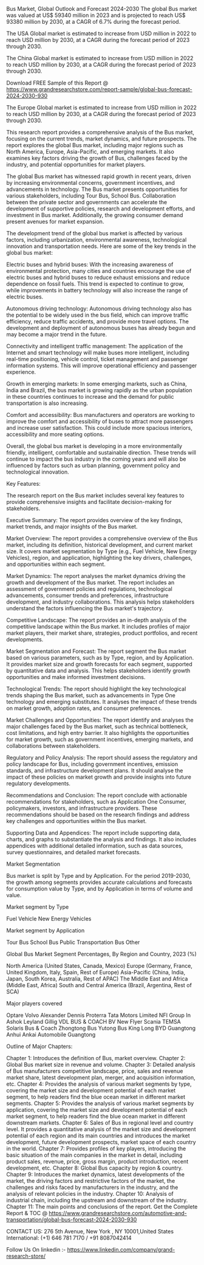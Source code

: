 Bus Market, Global Outlook and Forecast 2024-2030
The global Bus market was valued at US$ 59340 million in 2023 and is projected to reach US$ 93380 million by 2030, at a CAGR of 6.7% during the forecast period.

The USA Global market is estimated to increase from USD million in 2022 to reach USD million by 2030, at a CAGR during the forecast period of 2023 through 2030.

The China Global market is estimated to increase from USD million in 2022 to reach USD million by 2030, at a CAGR during the forecast period of 2023 through 2030.

Download FREE Sample of this Report @ https://www.grandresearchstore.com/report-sample/global-bus-forecast-2024-2030-930

The Europe Global market is estimated to increase from USD million in 2022 to reach USD million by 2030, at a CAGR during the forecast period of 2023 through 2030.

This research report provides a comprehensive analysis of the Bus market, focusing on the current trends, market dynamics, and future prospects. The report explores the global Bus market, including major regions such as North America, Europe, Asia-Pacific, and emerging markets. It also examines key factors driving the growth of Bus, challenges faced by the industry, and potential opportunities for market players.

The global Bus market has witnessed rapid growth in recent years, driven by increasing environmental concerns, government incentives, and advancements in technology. The Bus market presents opportunities for various stakeholders, including Tour Bus, School Bus. Collaboration between the private sector and governments can accelerate the development of supportive policies, research and development efforts, and investment in Bus market. Additionally, the growing consumer demand present avenues for market expansion.

The development trend of the global bus market is affected by various factors, including urbanization, environmental awareness, technological innovation and transportation needs. Here are some of the key trends in the global bus market:

Electric buses and hybrid buses: With the increasing awareness of environmental protection, many cities and countries encourage the use of electric buses and hybrid buses to reduce exhaust emissions and reduce dependence on fossil fuels. This trend is expected to continue to grow, while improvements in battery technology will also increase the range of electric buses.

Autonomous driving technology: Autonomous driving technology also has the potential to be widely used in the bus field, which can improve traffic efficiency, reduce traffic accidents, and provide more travel options. The development and deployment of autonomous buses has already begun and may become a major trend in the future.

Connectivity and intelligent traffic management: The application of the Internet and smart technology will make buses more intelligent, including real-time positioning, vehicle control, ticket management and passenger information systems. This will improve operational efficiency and passenger experience.

Growth in emerging markets: In some emerging markets, such as China, India and Brazil, the bus market is growing rapidly as the urban population in these countries continues to increase and the demand for public transportation is also increasing.

Comfort and accessibility: Bus manufacturers and operators are working to improve the comfort and accessibility of buses to attract more passengers and increase user satisfaction. This could include more spacious interiors, accessibility and more seating options.

Overall, the global bus market is developing in a more environmentally friendly, intelligent, comfortable and sustainable direction. These trends will continue to impact the bus industry in the coming years and will also be influenced by factors such as urban planning, government policy and technological innovation.

Key Features:

The research report on the Bus market includes several key features to provide comprehensive insights and facilitate decision-making for stakeholders.

Executive Summary: The report provides overview of the key findings, market trends, and major insights of the Bus market.

Market Overview: The report provides a comprehensive overview of the Bus market, including its definition, historical development, and current market size. It covers market segmentation by Type (e.g., Fuel Vehicle, New Energy Vehicles), region, and application, highlighting the key drivers, challenges, and opportunities within each segment.

Market Dynamics: The report analyses the market dynamics driving the growth and development of the Bus market. The report includes an assessment of government policies and regulations, technological advancements, consumer trends and preferences, infrastructure development, and industry collaborations. This analysis helps stakeholders understand the factors influencing the Bus market's trajectory.

Competitive Landscape: The report provides an in-depth analysis of the competitive landscape within the Bus market. It includes profiles of major market players, their market share, strategies, product portfolios, and recent developments.

Market Segmentation and Forecast: The report segment the Bus market based on various parameters, such as by Type, region, and by Application. It provides market size and growth forecasts for each segment, supported by quantitative data and analysis. This helps stakeholders identify growth opportunities and make informed investment decisions.

Technological Trends: The report should highlight the key technological trends shaping the Bus market, such as advancements in Type One technology and emerging substitutes. It analyses the impact of these trends on market growth, adoption rates, and consumer preferences.

Market Challenges and Opportunities: The report identify and analyses the major challenges faced by the Bus market, such as technical bottleneck, cost limitations, and high entry barrier. It also highlights the opportunities for market growth, such as government incentives, emerging markets, and collaborations between stakeholders.

Regulatory and Policy Analysis: The report should assess the regulatory and policy landscape for Bus, including government incentives, emission standards, and infrastructure development plans. It should analyse the impact of these policies on market growth and provide insights into future regulatory developments.

Recommendations and Conclusion: The report conclude with actionable recommendations for stakeholders, such as Application One Consumer, policymakers, investors, and infrastructure providers. These recommendations should be based on the research findings and address key challenges and opportunities within the Bus market.

Supporting Data and Appendices: The report include supporting data, charts, and graphs to substantiate the analysis and findings. It also includes appendices with additional detailed information, such as data sources, survey questionnaires, and detailed market forecasts.

Market Segmentation

Bus market is split by Type and by Application. For the period 2019-2030, the growth among segments provides accurate calculations and forecasts for consumption value by Type, and by Application in terms of volume and value.

Market segment by Type

Fuel Vehicle
New Energy Vehicles

Market segment by Application

Tour Bus
School Bus
Public Transportation Bus
Other

Global Bus Market Segment Percentages, By Region and Country, 2023 (%)

North America (United States, Canada, Mexico)
Europe (Germany, France, United Kingdom, Italy, Spain, Rest of Europe)
Asia-Pacific (China, India, Japan, South Korea, Australia, Rest of APAC)
The Middle East and Africa (Middle East, Africa)
South and Central America (Brazil, Argentina, Rest of SCA)

Major players covered

Optare
Volvo
Alexander Dennis
Proterra
Tata Motors Limited
NFI Group In
Ashok Leyland
Gillig
VDL BUS & COACH BV
New Flyer
Scania
TEMSA
Solaris Bus & Coach
Zhongtong Bus
Yutong Bus
King Long
BYD
Guangtong
Anhui Ankai Automobile
Guangtong

Outline of Major Chapters:

Chapter 1: Introduces the definition of Bus, market overview.
Chapter 2: Global Bus market size in revenue and volume.
Chapter 3: Detailed analysis of Bus manufacturers competitive landscape, price, sales and revenue market share, latest development plan, merger, and acquisition information, etc.
Chapter 4: Provides the analysis of various market segments by type, covering the market size and development potential of each market segment, to help readers find the blue ocean market in different market segments.
Chapter 5: Provides the analysis of various market segments by application, covering the market size and development potential of each market segment, to help readers find the blue ocean market in different downstream markets.
Chapter 6: Sales of Bus in regional level and country level. It provides a quantitative analysis of the market size and development potential of each region and its main countries and introduces the market development, future development prospects, market space of each country in the world.
Chapter 7: Provides profiles of key players, introducing the basic situation of the main companies in the market in detail, including product sales, revenue, price, gross margin, product introduction, recent development, etc.
Chapter 8: Global Bus capacity by region & country.
Chapter 9: Introduces the market dynamics, latest developments of the market, the driving factors and restrictive factors of the market, the challenges and risks faced by manufacturers in the industry, and the analysis of relevant policies in the industry.
Chapter 10: Analysis of industrial chain, including the upstream and downstream of the industry.
Chapter 11: The main points and conclusions of the report.
Get the Complete Report & TOC @ https://www.grandresearchstore.com/automotive-and-transportation/global-bus-forecast-2024-2030-930

CONTACT US:
276 5th Avenue, New York , NY 10001,United States
International: (+1) 646 781 7170 / +91 8087042414

Follow Us On linkedin :- https://www.linkedin.com/company/grand-research-store/
